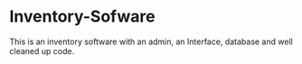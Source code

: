 # Inventory-Sofware
This is an inventory software with an admin, an Interface, database and well cleaned up code.
